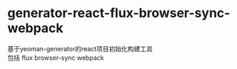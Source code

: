 # generator-react-flux-browser-sync-webpack
基于yeoman-generator的react项目初始化构建工具  
包括 flux browser-sync webpack